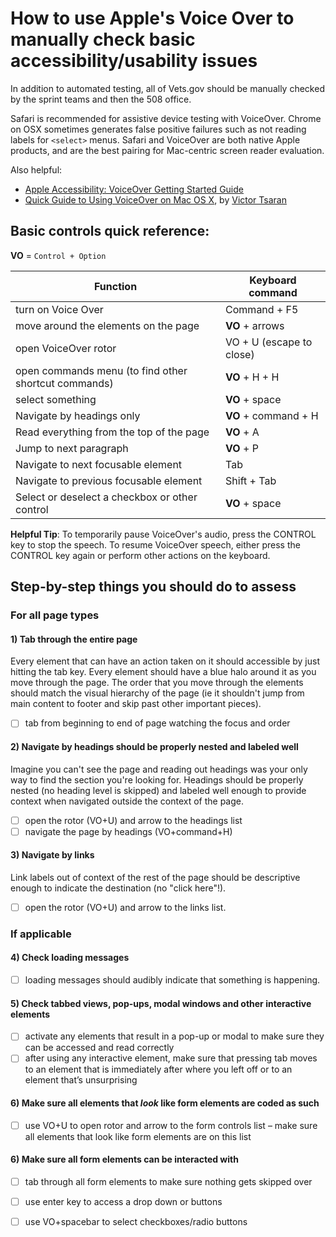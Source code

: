 # How to use Apple's Voice Over to manually check basic accessibility/usability issues

In addition to automated testing, all of Vets.gov should be manually checked by the sprint teams and then the 508 office.

Safari is recommended for assistive device testing with VoiceOver. Chrome on OSX sometimes generates false positive failures such as not reading labels for `<select>` menus. Safari and VoiceOver are both native Apple products, and are the best pairing for Mac-centric screen reader evaluation.

Also helpful:
  - [Apple Accessibility: VoiceOver Getting Started Guide](https://help.apple.com/voiceover/info/guide/10.12)
  - [Quick Guide to Using VoiceOver on Mac OS X](http://www.victortsaran.net/quick-guide-to-using-voiceover-on-mac-os-x/), by [Victor Tsaran](https://www.linkedin.com/in/victortsaran)

## Basic controls quick reference:
**VO** = `Control + Option`

Function | Keyboard command 
--- | --- 
turn on Voice Over | Command + F5 
move around the elements on the page | **VO** + arrows 
open VoiceOver rotor | VO + U (escape to close) 
open commands menu (to find other shortcut commands) | **VO** + H + H 
select something | **VO** + space 
Navigate by headings only | **VO** + command + H 
Read everything from the top of the page | **VO** + A 
Jump to next paragraph | **VO** + P 
Navigate to next focusable element | Tab
Navigate to previous focusable element | Shift + Tab
Select or deselect a checkbox or other control | **VO** + space 

**Helpful Tip**: To temporarily pause VoiceOver's audio, press the CONTROL key to stop the speech. To resume VoiceOver speech, either press the CONTROL key again or perform other actions on the keyboard.


## Step-by-step things you should do to assess

### For all page types

#### 1) Tab through the entire page

Every element that can have an action taken on it should accessible by just hitting the tab key. Every element should have a blue halo around it as you move through the page. The order that you move through the elements should match the visual hierarchy of the page (ie it shouldn't jump from main content to footer and skip past other important pieces).
    
- [ ] tab from beginning to end of page watching the focus and order

#### 2) Navigate by headings should be properly nested and labeled well 

Imagine you can't see the page and reading out headings was your only way to find the section you're looking for. Headings should be properly nested (no heading level is skipped) and labeled well enough to provide context when navigated outside the context of the page.
- [ ] open the rotor (VO+U) and arrow to the headings list
- [ ] navigate the page by headings (VO+command+H)

#### 3) Navigate by links

Link labels out of context of the rest of the page should be descriptive enough to indicate the destination (no "click here"!).
- [ ] open the rotor (VO+U) and arrow to the links list. 


### If applicable
#### 4) Check loading messages 

- [ ] loading messages should audibly indicate that something is happening.

#### 5) Check tabbed views, pop-ups, modal windows and other interactive elements
- [ ] activate any elements that result in a pop-up or modal to make sure they can be accessed and read correctly
- [ ] after using any interactive element, make sure that pressing tab moves to an element that is immediately after where you left off or to an element that’s unsurprising

#### 6) Make sure all elements that _look_ like form elements are coded as such
- [ ] use VO+U to open rotor and arrow to the form controls list – make sure all elements that look like form elements are on this list

#### 6) Make sure all form elements can be interacted with
- [ ] tab through all form elements to make sure nothing gets skipped over
- [ ] use enter key to access a drop down or buttons
- [ ] use VO+spacebar to select checkboxes/radio buttons
 

